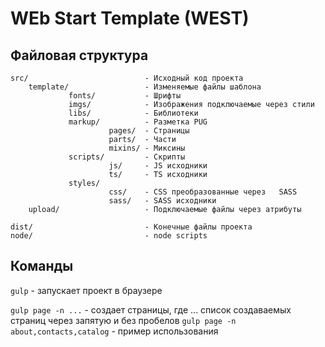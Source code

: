 # WEb Start Template (WEST)

## Файловая структура
```
src/                          - Исходный код проекта
    template/                 - Изменяемые файлы шаблона
             fonts/           - Шрифты
             imgs/            - Изображения подключаемые через стили
             libs/            - Библиотеки
             markup/          - Разметка PUG
                      pages/  - Страницы
                      parts/  - Части
                      mixins/ - Миксины
             scripts/         - Скрипты
                      js/     - JS исходники
                      ts/     - TS исходники
             styles/
                      css/    - CSS преобразованные через   SASS
                      sass/   - SASS исходники
    upload/                   - Подключаемые файлы через атрибуты 

dist/                         - Конечные файлы проекта
node/                         - node scripts
```

## Команды
`gulp` - запускает проект в браузере

`gulp page -n ...` - создает страницы, где ... список создаваемых страниц через запятую и без пробелов
`gulp page -n about,contacts,catalog` - пример использования